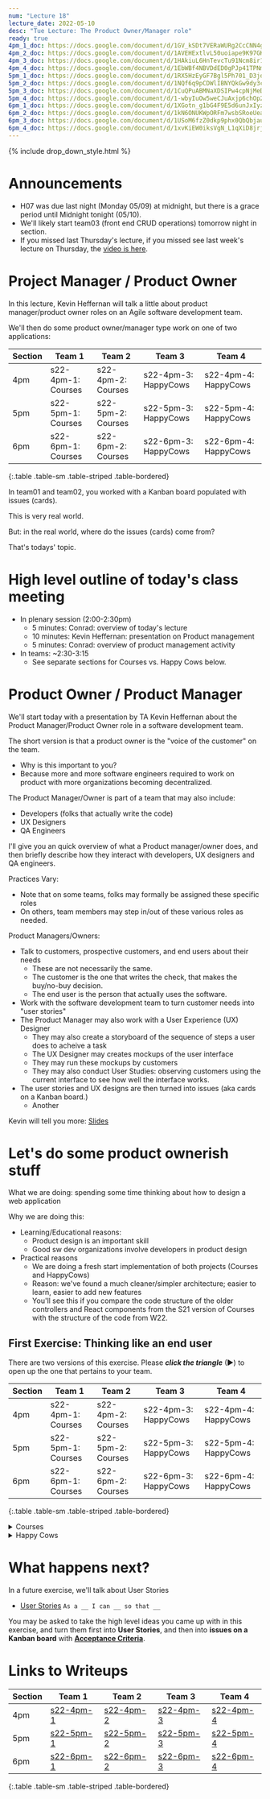 ```yaml
---
num: "Lecture 18"
lecture_date: 2022-05-10
desc: "Tue Lecture: The Product Owner/Manager role"
ready: true
4pm_1_doc: https://docs.google.com/document/d/1GV_kSDt7VERaWURg2CcCNN4gYaSvABfMc1Li7LqAdEo/edit?usp=sharing
4pm_2_doc: https://docs.google.com/document/d/1AVEHExtlvL50uoiape9K97GKpYEijsGuVE7WncWKKbM/edit
4pm_3_doc: https://docs.google.com/document/d/1HAkiuL6HnTevcTu91Ncm8ir1xpxDIoO-L8w01WR_59c/edit
4pm_4_doc: https://docs.google.com/document/d/1EbWBf4NBVDdED0gPJp41TPNmEcvabt5V5CpX_NKwrIc/edit?usp=sharing
5pm_1_doc: https://docs.google.com/document/d/1RX5HzEyGF7Bgl5Ph701_D3jqOre3pkyR28UmcbiTq64/edit
5pm_2_doc: https://docs.google.com/document/d/1NQf6q9pCDWlIBNYQkGw9dy3caodlH2JLBa2NpNyEVXc/edit
5pm_3_doc: https://docs.google.com/document/d/1CuQPuABMNaXDSIPw4cpNjMeDj__SKqdHKA7Oacvpgog/edit
5pm_4_doc: https://docs.google.com/document/d/1-wbyIuOw5weCJuAxjp6chOp27wqYBDcR8N1W79a3aNw/edit
6pm_1_doc: https://docs.google.com/document/d/1XGotn_g1bG4F9E5d6unJxIyz3PYXufES7yfIHemQusY/edit
6pm_2_doc: https://docs.google.com/document/d/1kN6ONUKWpORFm7wsbSRoeUeaEZwffPqyzldD1TRp2eg/edit
6pm_3_doc: https://docs.google.com/document/d/1USoM6fzZ0dkp9phx0QbQbjauPI5Cr_i3QbDZHpaMAqA/edit
6pm_4_doc: https://docs.google.com/document/d/1xvKiEW0iksVgN_L1qXiD8jrjH9PB16dKEGgUnM4TJQM/edit?usp=sharing
---
```


{% include drop_down_style.html %}


# Announcements

* H07 was due last night (Monday 05/09) at midnight, but there is a grace period until Midnight tonight (05/10).
* We'll likely start team03 (front end CRUD operations) tomorrow night in section.
* If you missed last Thursday's lecture, if you missed see last week's lecture on Thursday, the [video is here](https://gauchocast.hosted.panopto.com/Panopto/Pages/Viewer.aspx?id=6a3feb86-018d-4ff9-9212-ae8e015108de).


# Project Manager / Product Owner

In this lecture, Kevin Heffernan will talk a little about product manager/product owner roles on an Agile software development team.

We'll then do some product owner/manager type work on one of two applications:

| Section | Team 1 | Team 2 | Team 3 | Team 4 |
|--------------------|--------|--------|--------|--------|
| 4pm | s22-4pm-1: Courses | s22-4pm-2: Courses | s22-4pm-3: HappyCows | s22-4pm-4: HappyCows | 
| 5pm | s22-5pm-1: Courses | s22-5pm-2: Courses | s22-5pm-3: HappyCows | s22-5pm-4: HappyCows | 
| 6pm | s22-6pm-1: Courses | s22-6pm-2: Courses | s22-6pm-3: HappyCows | s22-6pm-4: HappyCows | 
{:.table .table-sm .table-striped .table-bordered}


In team01 and team02, you worked with a Kanban board populated with issues (cards).

This is very real world.

But: in the real world, where do the issues (cards) come from?

That's todays' topic.

# High level outline of today's class meeting

* In plenary session (2:00-2:30pm)
  * 5 minutes: Conrad: overview of today's lecture
  * 10 minutes: Kevin Heffernan: presentation on Product management
  * 5 minutes: Conrad: overview of product management activity
* In teams: ~2:30-3:15
  * See separate sections for Courses vs. Happy Cows below.
  
# Product Owner / Product Manager

We'll start today with a presentation by TA Kevin Heffernan about the Product Manager/Product Owner role in a software development team.

The short version is that a product owner is the "voice of the customer" on the team. 
* Why is this important to you?
* Because more and more software engineers required to work on product with more organizations becoming decentralized.

The Product Manager/Owner is part of a team that may also include:
* Developers (folks that actually write the code)
* UX Designers
* QA Engineers

I'll give you an quick overview of what a Product manager/owner does, and then briefly describe how they interact with developers, UX designers and QA engineers.

Practices Vary:
* Note that on some teams, folks may formally be assigned these specific roles
* On others, team members may step in/out of these various roles as needed.

Product Managers/Owners:
* Talk to customers, prospective customers, and end users about their needs
  - These are not necessarily the same.
  - The customer is the one that writes the check, that makes the buy/no-buy decision.
  - The end user is the person that actually uses the software.
* Work with the software development team to turn customer needs into "user stories" 
* The Product Manager may also work with a User Experience (UX) Designer
  * They may also create a storyboard of the sequence of steps a user does to acheive a task
  * The UX Designer may creates mockups of the user interface
  * They may run these mockups by customers
  * They may also conduct User Studies: observing customers using the current interface to see how well the interface works.
* The user stories and UX designs are then turned into issues (aka cards on a Kanban board.)
  * Another 

Kevin will tell you more: [Slides](https://docs.google.com/presentation/d/1Q93KdwjsbL-86Vj2bXWsT1OHDV5UM-d0/edit?usp=sharing&ouid=115856948234298493496&rtpof=true&sd=true)

# Let's do some product ownerish stuff

What we are doing: spending some time thinking about how to design a web application

Why we are doing this: 
* Learning/Educational reasons:
  * Product design is an important skill
  * Good sw dev organizations involve developers in product design
* Practical reasons
  * We are doing a fresh start implementation of both projects (Courses and HappyCows)
  * Reason: we've found a much cleaner/simpler architecture; easier to learn, easier to add new features
  * You'll see this if you compare the code structure of the older controllers and React components from the 
    S21 version of Courses with the structure of the code from W22.
    
    
## First Exercise: Thinking like an end user

There are two versions of this exercise.  Please **_click the triangle_** (▶) to open up the one that pertains to your team.

| Section            | Team 1 | Team 2 | Team 3 | Team 4 |
|--------------------|--------|--------|--------|--------|
| 4pm | s22-4pm-1: Courses | s22-4pm-2: Courses | s22-4pm-3: HappyCows | s22-4pm-4: HappyCows | 
| 5pm | s22-5pm-1: Courses | s22-5pm-2: Courses | s22-5pm-3: HappyCows | s22-5pm-4: HappyCows | 
| 6pm | s22-6pm-1: Courses | s22-6pm-2: Courses | s22-6pm-3: HappyCows | s22-6pm-4: HappyCows | 
{:.table .table-sm .table-striped .table-bordered}


<details>
<summary>
Courses  
</summary>
 
We'll be looking at a piece of software produced by past UCSB CMPSC 156 students (specifically, from F20, W21, S21).

This piece of software is intended as an "improved version" of 

* <https://my.sa.ucsb.edu/public/curriculum/coursesearch.aspx>
 

There are four versions that you can look at:
 
First, there is the one implemented by the F20/W21/S21 CS156 students:
* Available here <https://proj-ucsb-courses-search.herokuapp.com/>
* Code: <https://github.com/ucsb-cs156-s21/proj-ucsb-courses-search>
* This one has quite a few features beyond the UCSB production app
* But not all of them have been fully realized, and some may contain bugs or parts that are incomplete.

A few things that the S22 version of the app offers:
* Basic course search (but for a wider range of quarters; it goes all the way back to 2009)
* Advanced course searches.  Some examples:
  - When was a course offered over time, and who taught it?
  - For a given professor, what did they teach over time?
* Statistics of various kinds for various courses. 
 

There was an intention to start offering the ability to put together "sample schedules" of courses (this feature requires login),
though it was never fully implemented.   Think about: if it were, what would you want it to look like?

| What | Link |
|------|------|
| Running Appllication | <https://proj-ucsb-courses-search.herokuapp.com> |
| Source Code |  <https://github.com/ucsb-cs156-s21/proj-ucsb-courses-search> |
| Backend API (Swagger) | <https://proj-ucsb-courses-search.herokuapp.com/swagger-ui/index.html> |
| Storybook of React Components | <https://ucsb-cs156-s21.github.io/proj-ucsb-courses-search-docs/storybook> | 
{:.table .table-sm .table-striped .table-bordered}

Then there are three versions implemented by the W22 CS156 students. You'll be assigned one of these code
bases as your starting point.   These are very much preliminary works in progress:

| W22 Section | S22 Section | Heroku | GitHub |
|-------------|-------------|--------|--------|
| 5pm | 4pm | <https://courses-w22-5.herokuapp.com/> |  <https://github.com/ucsb-cs156-w22/team04-w22-5pm-courses>  |
| 6pm | 5pm | <https://courses-w22-6.herokuapp.com/> |  <https://github.com/ucsb-cs156-w22/team04-w22-6pm-courses>  |
| 7pm | 6pm | <https://courses-w22-7.herokuapp.com/> |  <https://github.com/ucsb-cs156-w22/team04-w22-7pm-courses>  |
{:.table .table-sm .table-striped .table-bordered}

You'll see that so far, these apps offer CRUD applications for schedules, but no ability to add or delete courses from those
schedules.
 
Also for basic search, the applications offer the ability to search, but only the basic search, and you can only see the course
heading, not information about particular sections.  It turns out that one of the most difficult and fundamental problems in implementing
a course search app is converting the structure of the JSON that is returned by the UCSB Courses Search API into a structure that
can be used to populate a table like the ones you see on 
the [Official UCSB Courses Search](https://my.sa.ucsb.edu/public/curriculum/coursesearch.aspx), or the
[S22 Courses Search](https://proj-ucsb-courses-search.herokuapp.com).
 
As you think about what feature you could work on, you may also consider the features available to you on GOLD, 
and whether some of those features could be and/or should be added to these apps.

 
## Step 1: As a group, organize the document into sections by user

* Please open the Google Document Folder that was shared in the announcement Slack channel. Navigate to your team's document.
* Add a new document with the title `Product Owner Activity, s22-xpm-y 05/10` (put in your team name in place of s22-xpm-y).
* Also put `Product Owner Activity, s22-xpm-y 05/10` as a heading at the top of the text of the document (put in your team name in place of s22-xpm-y).
* Now, add six headers for each of the names of members of your team, so that you each have a section of the document to enter some notes, e.g. 

  > ## Alice
  > Alice's notes here
  > 
  > ## Bob
  > Bob's notes here
  >
  > ## Chris
  > Chris' notes here
  >
  > etc.

## Step 2: As an individual explore the application 

Then, as individuals, spend 5-10 minutes doing this:

Next: Open up the application.   
* Spend a few minutes exploring the <https://proj-ucsb-courses-search.herokuapp.com> application and it's features. 
* Compare/contrast with <https://my.sa.ucsb.edu/public/curriculum/coursesearch.aspx> and GOLD
* Think about what would be valuable to you as a student.

Finally, also open up the app you are inheriting from the W22 section, here:
 
| W22 Section | S22 Section | Heroku | GitHub |
|-------------|-------------|--------|--------|
| 5pm | 4pm | <https://courses-w22-5.herokuapp.com/> |  <https://github.com/ucsb-cs156-w22/team04-w22-5pm-courses>  |
| 6pm | 5pm | <https://courses-w22-6.herokuapp.com/> |  <https://github.com/ucsb-cs156-w22/team04-w22-6pm-courses>  |
| 7pm | 6pm | <https://courses-w22-7.herokuapp.com/> |  <https://github.com/ucsb-cs156-w22/team04-w22-7pm-courses>  |
{:.table .table-sm .table-striped .table-bordered}

## Step 3: As an individual make some notes 

Then, make some notes about what you see that is good, and what could be improved. Aim for 3 items. 

As you make notes, consider including screenshots.

* What features do you find the most valuable?
* What changes would you make to the user interface?
* What features are missing that you think would be valuable?

If you'd like to see a certain feature, consider mocking up a design of what the forms would look like.

If you'd like to see changes to a User Interface, consider making a screen shot, and then marking it up with
the changes you'd like to see.

## Step 4: With a partner, share your ideas 

With a partner, discuss some of the ideas you each came up with independently. 

Take turns, half a minute each pitching each other your ideas.

Then, choose your favorite two to share with the team.

## Step 5: As a group, discuss your lists (8 minutes)

Add a section at the top of the document with a header called "Group Discussion"

> ## Group Discussion
> Enter notes here
>
> ## Alice
> Alice's notes here
> 
> ## Bob
> Bob's notes here
> etc.

Invite each pair of students on the team to share their two ideas for the application.

One member of the group should make some notes about what there is consensus about, and where
there is disagreement.  

Note all eight ideas. 

Finally, choose two of the most important features
that you'd like to prioritize in the new version of the application, and mark those in your document.

Also, choose someone that can present for your team.  
 
# Step 6: As a class, each team shares 1 or 2 of the ideas your team came up with

We'll come around to allow each group to spend time sharing their idea(s). 

One student (maybe two) from each team will have half a minute to share their idea with the class.

So, keep it short! This is a low presure exercise meant to be fun and not test your public speaking skills. 

At most share 2 ideas that your team felt would be high priority with the class. 

</details>

<details>
<summary>
Happy Cows
</summary>
 
# Step 1: Login to your team's OG Happy Cows deployment.
 
You've been playing HappyCows at the production deployment available from the credentials in [this Slack message](https://ucsb-cs156-s22.slack.com/archives/C03AF7TU1J7/p1649284814753109) and you can continue to play the game there, and learn about it.
 
But the deployment at the `chem123` server does not give you admin access.
 
Your team has its own deployment of the original Happy Cows code (written in Express/Node), at one of the links below; for these deployments,
you *can* give each team member admin access.  This allows you to create new commons, as well as manipulate the parameters of each commons.
 
But to set up admin access,  *each team member first must login to the game* at the link below (select the appropriate link for your team.)
 
**So please login now, at the appropriate link below**.  Just logging in is all you need to do for now.  

Once you've logged in, make a Slack post in your team's channel indicating:
* `I've logged in to the og HappyCows app for this team`  
 
Then go to the next step.
 
 
| S22 Section | Team 3 | Team 4|
|-------------|--------|-------|
| 4pm |  <https://happycows-og-4pm-3.herokuapp.com/> | <https://happycows-og-4pm-4.herokuapp.com/> |
| 5pm |  <https://happycows-og-5pm-3.herokuapp.com/> | <https://happycows-og-5pm-4.herokuapp.com/> |
| 6pm |  <https://happycows-og-6pm-3.herokuapp.com/> | <https://happycows-og-6pm-4.herokuapp.com/> |
{:.table .table-sm .table-striped .table-bordered}

## Step 2: Find your Heroku Deployment
 
You should also find a Heroku Dashboard link for these.  Your team members should have access to these links; make sure that you do.  If any member of your team is missing, add them.
 
| S22 Section | Team 3 | Team 4|
|-------------|--------|-------|
| 4pm |  [Heroku Dashboard Access](https://dashboard.heroku.com/apps/happycows-og-4pm-3/access) | [Heroku Dashboard Access](https://dashboard.heroku.com/apps/happycows-og-4pm-4/access) | 
| 5pm |  [Heroku Dashboard Access](https://dashboard.heroku.com/apps/happycows-og-5pm-3/access) | [Heroku Dashboard Access](https://dashboard.heroku.com/apps/happycows-og-5pm-4/access) | 
| 6pm |  [Heroku Dashboard Access](https://dashboard.heroku.com/apps/happycows-og-6pm-3/access) | [Heroku Dashboard Access](https://dashboard.heroku.com/apps/happycows-og-6pm-4/access) | 
{:.table .table-sm .table-striped .table-bordered}
  
## Step 3:  Giving each member of your team admin access to the app.

Once each team member has logged in to your Happy Cows og app, you can give everyone admin access. This involved a manual change to the SQL database.
 
For this, step, it is easiest to do this at the CSIL prompt, because the
`mysql` client is already installed there; you won't need it except for this one step, so it's not worth it to install on your local machine.

Just login into CSIL, and then paste in this command:

```
   mysql -u xxxx --password=yyyy -h us-cdbr-east-05.cleardb.net -D zzzzz
```

Of course, the values `xxxx`, `yyyy`, and `zzzz` are not the real values.  You'll get the real values by visiting the Heroku dashboard for your app,
and revealing the Config Vars, like this.  Click the "Reveal Config Vars" button, and you should see values for: `DB_NAME`, `DB_USERNAME` and `DB_PASSWORD`.   The xxxx is the username, the yyyy is the password and the zzzz is the database name.  Fill those in, and hit return.


<img width="1012" alt="image" src="https://user-images.githubusercontent.com/1119017/166589488-73f2575b-dd0e-48e1-85ec-35cf1ecf88e7.png">

That should bring up a prompt like this one:

<img width="652" alt="image" src="https://user-images.githubusercontent.com/1119017/166590401-caec4c4d-2df5-401e-ae97-1462fc6e3a96.png">

Where you can then use a command like this to  list all of the users:

```
select * from users;
```

You should get output like this:

```
+----+-----------+-----------+---------------------+-------+--------------------------------------+---------------------+---------------------+
| id | firstName | lastName  | email               | type  | token                                | createdAt           | updatedAt           |
+----+-----------+-----------+---------------------+-------+--------------------------------------+---------------------+---------------------+
|  4 | Kev       | Heffernan | kheffernan@ucsb.edu | admin | e775aeb0-cb34-11ec-8d12-d5718fa24def | 2022-05-03 23:01:02 | 2022-05-03 23:01:02 |
| 14 | Phill     | Conrad    | phtcon@ucsb.edu     | admin | ffbfcaa0-cb34-11ec-8d12-d5718fa24def | 2022-05-03 23:01:43 | 2022-05-03 23:01:43 |
+----+-----------+-----------+---------------------+-------+--------------------------------------+---------------------+---------------------+
2 rows in set (0.071 sec)
```

If you see that all of the users listed should be made admins, you can use this command to set them all at once:

```
update users set type='admin' where 1;
```

Or, you can set them one at a time like this:

```
update users set type='admin' where id='4';
```


Once you are finished, you can type `exit` to leave the mysql prompt.
 
## Step 4: Test the admin access 

At this point, every member of your team should have admin access.  You can test this by visiting the url `/admin` on your site, e.g.

| S22 Section | Team 3 | Team 4|
|-------------|--------|-------|
| 4pm |  <https://happycows-og-4pm-3.herokuapp.com/admin> | <https://happycows-og-4pm-4.herokuapp.com/admin> |
| 5pm |  <https://happycows-og-5pm-3.herokuapp.com/admin> | <https://happycows-og-5pm-4.herokuapp.com/admin> |
| 6pm |  <https://happycows-og-6pm-3.herokuapp.com/admin> | <https://happycows-og-6pm-4.herokuapp.com/admin> |
{:.table .table-sm .table-striped .table-bordered}

From there, you can experiment with both the admin and user features of the app.

If you get this instead, then it means you were not successfully added as an admin.  Try repeating Steps 1, 2, and 3.

<img width="227" alt="image" src="https://user-images.githubusercontent.com/1119017/167707600-1da74cfd-d697-4d4e-ab65-6e46d0399721.png">

 
## Step 5: Learning about Happy Cows
 
There are four documents that you should read to learn about the HappyCows game.  Please take 5-10 minutes for each team member to look over these documents.
 
1. [Happy cows description: A text description of the game](https://docs.google.com/document/d/1pKpvrSHJ1PKCaSsjNa_xv79u3NzLl6jV/edit?usp=sharing&ouid=115856948234298493496&rtpof=true&sd=true), by Prof. Mattanjah de Vries, the UCSB Chemistry professor that developed the game.
2. [Happy cows intro: A set of slides about the game](https://docs.google.com/presentation/d/1oCZ2ePYW5hy4JkFz8z-2-fz-tBOOy-id/edit?usp=sharing&ouid=115856948234298493496&rtpof=true&sd=true) also by Prof. de Vries.
3. [`gamePlay.md`: A high level description of the game](https://github.com/ucsb-cs156-w22/HappierCows/blob/main/docs/gamePlay.md) by Seth VanBrocklin, who was an LA for CMPSC 156 during W22, and graduated after W22.   (Seth may be available to consult with teams in class.)
4. [`newFeatures.md`: A description of possible future designs for HappyCows](https://github.com/ucsb-cs156-w22/HappierCows/blob/main/docs/newFeatures.md) A description of possible future designs for HappyCows, also written by Seth.
 
 
## Step 6: As a group, organize the document into sections by user

* Please open the Google Document Folder that was shared in the announcement Slack channel. Navigate to your team's document.
* Add a new document with the title `Product Owner Activity, s22-xpm-y 05/10` (put in your team name in place of s22-xpm-y).
* Also put `Product Owner Activity, s22-xpm-y 05/10` as a heading at the top of the text of the document (put in your team name in place of s22-xpm-y).
* Now, add six headers for each of the names of members of your team, so that you each have a section of the document to enter some notes, e.g. 

  > ## Alice
  > Alice's notes here
  > 
  > ## Bob
  > Bob's notes here
  >
  > ## Chris
  > Chris' notes here
  >
  > etc.

## Step 7: As an individual explore the original application 

Then, as individuals, spend 5-10 minutes doing this:

Next: Open up the older HappyCows application using the Heroku deployment assigned to your team:

| S22 Section | Team 3 | Team 4|
|-------------|--------|-------|
| 4pm |  <https://happycows-og-4pm-3.herokuapp.com/> | <https://happycows-og-4pm-4.herokuapp.com/> |
| 5pm |  <https://happycows-og-5pm-3.herokuapp.com/> | <https://happycows-og-5pm-4.herokuapp.com/> |
| 6pm |  <https://happycows-og-6pm-3.herokuapp.com/> | <https://happycows-og-6pm-4.herokuapp.com/> |
{:.table .table-sm .table-striped .table-bordered}
 
* Spend a few minutes exploring the current Happy Cows application and its features. 
* Think about features that would make it easier for the instructor/admin to set up the game.
* Think about features that make game play more interesting

## Step 8: As an individual explore the W22 application 
 
Then open up the app you are inheriting from the W22 section, here:
 
| S22 Section | W22 Section | Heroku | GitHub |
|-|-|-|-|
| 4pm | 5pm | <https://team04-w22-5pm-happycows.herokuapp.com/> |  <https://github.com/ucsb-cs156-w22/team04-w22-5pm-HappyCows>  |
| 5pm | 6pm | <https://team04-w22-6pm-happycows.herokuapp.com/> |  <https://github.com/ucsb-cs156-w22/team04-w22-6pm-HappyCows>  |
| 6pm | 7pm | <https://team04-w22-7pm-happycows.herokuapp.com/> |  <https://github.com/ucsb-cs156-w22/team04-w22-7pm-HappyCows>  |
{:.table .table-sm .table-striped .table-bordered}
 
See what features work, and what features are missing.  You may also want to consult with the LAs or other staff.
 
It may also be useful to consult the Kanban boards:
 
| S22 Section | W22 Section | Team 3 Kanban board | Team 4 Kanban board |
|-|-|-|-|
| 4pm | 5pm | [w22-5pm-3](https://github.com/ucsb-cs156-w22/team04-w22-5pm-HappyCows/projects/1) | [w22-5pm-4](https://github.com/ucsb-cs156-w22/team04-w22-5pm-HappyCows/projects/2) |
| 5pm | 6pm | [w22-6pm-3](https://github.com/ucsb-cs156-w22/team04-w22-6pm-HappyCows/projects/1) | [w22-6pm-4](https://github.com/ucsb-cs156-w22/team04-w22-6pm-HappyCows/projects/2) |
| 6pm | 7pm | [w22-6pm-7](https://github.com/ucsb-cs156-w22/team04-w22-7pm-HappyCows/projects/1) | [w22-7pm-4](https://github.com/ucsb-cs156-w22/team04-w22-7pm-HappyCows/projects/2) |
{:.table .table-sm .table-striped .table-bordered}
 
 
## Step 9: As an individual make some notes 

Then, make some notes about what you see that is good, and what could be improved. Aim for 3 items. 

As you make notes, consider including screenshots.

* What features do you find the most valuable?
* What changes would you make to the user interface?
* What features are missing that you think would be valuable?

If you'd like to see a certain feature, consider mocking up a design of what the forms would look like.

If you'd like to see changes to a User Interface, consider making a screen shot, and then marking it up with
the changes you'd like to see.

## Step 10: With a partner, share your ideas 

With a partner from your team, discuss some of the ideas you each came up with independently. 

Take turns, half a minute each pitching each other your ideas.

Then, choose your favorite two to share with the team.

## Step 11: As a group, discuss your lists (8 minutes)

Add a section at the top of the document with a header called "Group Discussion"

> ## Group Discussion
> Enter notes here
>
> ## Alice
> Alice's notes here
> 
> ## Bob
> Bob's notes here
> etc.

Invite each pair of students on the team to share their two ideas for the application.

One member of the group should make some notes about what there is consensus about, and where
there is disagreement.  

Note all eight ideas. 

Finally, choose two of the most important features
that you'd like to prioritize in the new version of the application, and mark those in your document.

Also, choose someone that can present for your team.  
 
# Step 12: As a class, each team shares 1 or 2 of the ideas your team came up with

We'll come around to allow each group to spend time sharing their idea(s). 

One student (maybe two) from each team will have half a minute to share their idea with the class.

So, keep it short! This is a low presure exercise meant to be fun and not test your public speaking skills. 

At most share 2 ideas that your team felt would be high priority with the class. 


</details>


# What happens next?
 
In a future exercise, we'll talk about User Stories
* [User Stories](https://ucsb-cs156.github.io/topics/user_stories/) `As a __ I can __ so that __`
 
You may be asked to take the high level ideas you came up with in this exercise, and turn them first into **User Stories**, and then into 
**issues on a Kanban board** with [**Acceptance Criteria**](https://ucsb-cs156.github.io/topics/agile_acceptance_criteria/).
  
# Links to Writeups
 
| Section | Team 1 | Team 2 | Team 3 | Team 4 | 
|-|-|-|-|-|
| 4pm | [s22-4pm-1]({{page.4pm_1_doc}}) | [s22-4pm-2](page.4pm_2_doc) | [s22-4pm-3](page.4pm_3_doc) | [s22-4pm-4](page.4pm_4_doc) | 
| 5pm | [s22-5pm-1]({{page.5pm_1_doc}}) | [s22-5pm-2](page.5pm_2_doc) | [s22-5pm-3](page.5pm_3_doc) | [s22-5pm-4](page.5pm_4_doc) | 
| 6pm | [s22-6pm-1]({{page.6pm_1_doc}}) | [s22-6pm-2](page.6pm_2_doc) | [s22-6pm-3](page.6pm_3_doc) | [s22-6pm-4](page.6pm_4_doc) | 
{:.table .table-sm .table-striped .table-bordered}

